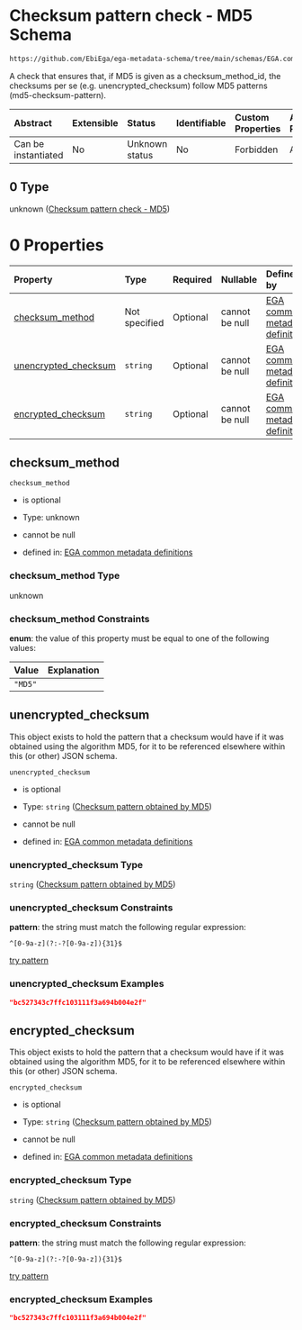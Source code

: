 # Checksum pattern check - MD5 Schema

```txt
https://github.com/EbiEga/ega-metadata-schema/tree/main/schemas/EGA.common-definitions.json#/definitions/checksum-pattern-check/anyOf/0
```

A check that ensures that, if MD5 is given as a checksum_method_id, the checksums per se (e.g. unencrypted_checksum) follow MD5 patterns (md5-checksum-pattern).

| Abstract            | Extensible | Status         | Identifiable | Custom Properties | Additional Properties | Access Restrictions | Defined In                                                                                |
| :------------------ | :--------- | :------------- | :----------- | :---------------- | :-------------------- | :------------------ | :---------------------------------------------------------------------------------------- |
| Can be instantiated | No         | Unknown status | No           | Forbidden         | Allowed               | none                | [EGA.common-definitions.json*](../out/EGA.common-definitions.json "open original schema") |

## 0 Type

unknown ([Checksum pattern check - MD5](ega-12-definitions-check-checksum-checks-based-on-its-method-anyof-checksum-pattern-check---md5.md))

# 0 Properties

| Property                                      | Type          | Required | Nullable       | Defined by                                                                                                                                                                                                                                                                                                                            |
| :-------------------------------------------- | :------------ | :------- | :------------- | :------------------------------------------------------------------------------------------------------------------------------------------------------------------------------------------------------------------------------------------------------------------------------------------------------------------------------------ |
| [checksum_method](#checksum_method)           | Not specified | Optional | cannot be null | [EGA common metadata definitions](ega-12-definitions-check-checksum-checks-based-on-its-method-anyof-checksum-pattern-check---md5-properties-checksum_method.md "https://github.com/EbiEga/ega-metadata-schema/tree/main/schemas/EGA.common-definitions.json#/definitions/checksum-pattern-check/anyOf/0/properties/checksum_method") |
| [unencrypted_checksum](#unencrypted_checksum) | `string`      | Optional | cannot be null | [EGA common metadata definitions](ega-12-definitions-checksum-pattern-obtained-by-md5.md "https://github.com/EbiEga/ega-metadata-schema/tree/main/schemas/EGA.common-definitions.json#/definitions/checksum-pattern-check/anyOf/0/properties/unencrypted_checksum")                                                                   |
| [encrypted_checksum](#encrypted_checksum)     | `string`      | Optional | cannot be null | [EGA common metadata definitions](ega-12-definitions-checksum-pattern-obtained-by-md5.md "https://github.com/EbiEga/ega-metadata-schema/tree/main/schemas/EGA.common-definitions.json#/definitions/checksum-pattern-check/anyOf/0/properties/encrypted_checksum")                                                                     |

## checksum_method



`checksum_method`

*   is optional

*   Type: unknown

*   cannot be null

*   defined in: [EGA common metadata definitions](ega-12-definitions-check-checksum-checks-based-on-its-method-anyof-checksum-pattern-check---md5-properties-checksum_method.md "https://github.com/EbiEga/ega-metadata-schema/tree/main/schemas/EGA.common-definitions.json#/definitions/checksum-pattern-check/anyOf/0/properties/checksum_method")

### checksum_method Type

unknown

### checksum_method Constraints

**enum**: the value of this property must be equal to one of the following values:

| Value   | Explanation |
| :------ | :---------- |
| `"MD5"` |             |

## unencrypted_checksum

This object exists to hold the pattern that a checksum would have if it was obtained using the algorithm MD5, for it to be referenced elsewhere within this (or other) JSON schema.

`unencrypted_checksum`

*   is optional

*   Type: `string` ([Checksum pattern obtained by MD5](ega-12-definitions-checksum-pattern-obtained-by-md5.md))

*   cannot be null

*   defined in: [EGA common metadata definitions](ega-12-definitions-checksum-pattern-obtained-by-md5.md "https://github.com/EbiEga/ega-metadata-schema/tree/main/schemas/EGA.common-definitions.json#/definitions/checksum-pattern-check/anyOf/0/properties/unencrypted_checksum")

### unencrypted_checksum Type

`string` ([Checksum pattern obtained by MD5](ega-12-definitions-checksum-pattern-obtained-by-md5.md))

### unencrypted_checksum Constraints

**pattern**: the string must match the following regular expression: 

```regexp
^[0-9a-z](?:-?[0-9a-z]){31}$
```

[try pattern](https://regexr.com/?expression=%5E%5B0-9a-z%5D\(%3F%3A-%3F%5B0-9a-z%5D\)%7B31%7D%24 "try regular expression with regexr.com")

### unencrypted_checksum Examples

```json
"bc527343c7ffc103111f3a694b004e2f"
```

## encrypted_checksum

This object exists to hold the pattern that a checksum would have if it was obtained using the algorithm MD5, for it to be referenced elsewhere within this (or other) JSON schema.

`encrypted_checksum`

*   is optional

*   Type: `string` ([Checksum pattern obtained by MD5](ega-12-definitions-checksum-pattern-obtained-by-md5.md))

*   cannot be null

*   defined in: [EGA common metadata definitions](ega-12-definitions-checksum-pattern-obtained-by-md5.md "https://github.com/EbiEga/ega-metadata-schema/tree/main/schemas/EGA.common-definitions.json#/definitions/checksum-pattern-check/anyOf/0/properties/encrypted_checksum")

### encrypted_checksum Type

`string` ([Checksum pattern obtained by MD5](ega-12-definitions-checksum-pattern-obtained-by-md5.md))

### encrypted_checksum Constraints

**pattern**: the string must match the following regular expression: 

```regexp
^[0-9a-z](?:-?[0-9a-z]){31}$
```

[try pattern](https://regexr.com/?expression=%5E%5B0-9a-z%5D\(%3F%3A-%3F%5B0-9a-z%5D\)%7B31%7D%24 "try regular expression with regexr.com")

### encrypted_checksum Examples

```json
"bc527343c7ffc103111f3a694b004e2f"
```
